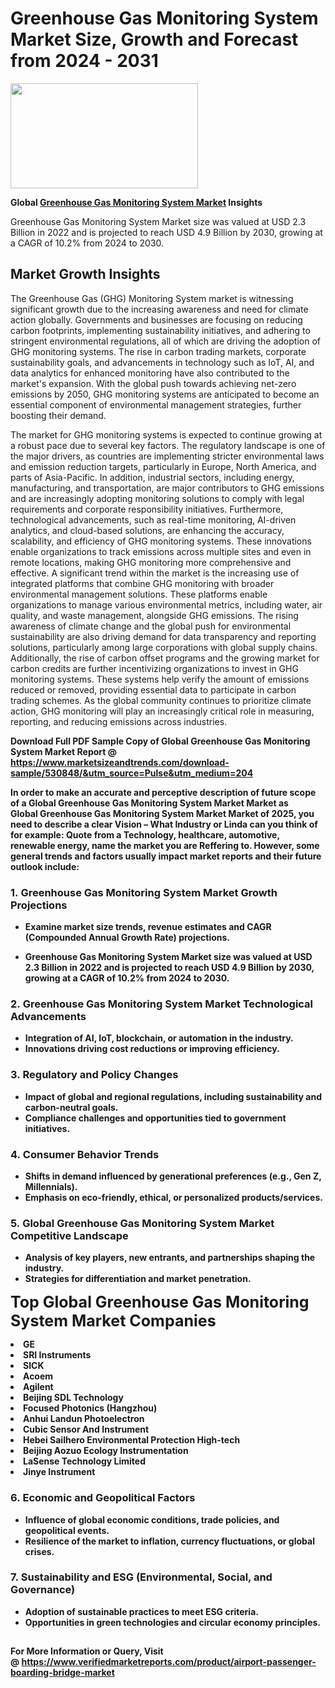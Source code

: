 <H1>Greenhouse Gas Monitoring System Market Size, Growth and Forecast from 2024 - 2031</H1><img class="aligncenter size-medium wp-image-584254" src="https://thirdeyenews.in/wp-content/uploads/2024/09/Global-Market-Research-300x168.jpeg" alt="" width="300" height="168" /><p><strong>Global&nbsp;<a href="https://www.marketsizeandtrends.com/download-sample/530848/&amp;utm_source=Pulse&amp;utm_medium=204">Greenhouse Gas Monitoring System Market</a> Insights</strong></p><p>Greenhouse Gas Monitoring System Market size was valued at USD 2.3 Billion in 2022 and is projected to reach USD 4.9 Billion by 2030, growing at a CAGR of 10.2% from 2024 to 2030.</p><p><h2>Market Growth Insights</h2> <p>The Greenhouse Gas (GHG) Monitoring System market is witnessing significant growth due to the increasing awareness and need for climate action globally. Governments and businesses are focusing on reducing carbon footprints, implementing sustainability initiatives, and adhering to stringent environmental regulations, all of which are driving the adoption of GHG monitoring systems. The rise in carbon trading markets, corporate sustainability goals, and advancements in technology such as IoT, AI, and data analytics for enhanced monitoring have also contributed to the market's expansion. With the global push towards achieving net-zero emissions by 2050, GHG monitoring systems are anticipated to become an essential component of environmental management strategies, further boosting their demand.</p> <p><strong></strong></p> <p>The market for GHG monitoring systems is expected to continue growing at a robust pace due to several key factors. The regulatory landscape is one of the major drivers, as countries are implementing stricter environmental laws and emission reduction targets, particularly in Europe, North America, and parts of Asia-Pacific. In addition, industrial sectors, including energy, manufacturing, and transportation, are major contributors to GHG emissions and are increasingly adopting monitoring solutions to comply with legal requirements and corporate responsibility initiatives. Furthermore, technological advancements, such as real-time monitoring, AI-driven analytics, and cloud-based solutions, are enhancing the accuracy, scalability, and efficiency of GHG monitoring systems. These innovations enable organizations to track emissions across multiple sites and even in remote locations, making GHG monitoring more comprehensive and effective. A significant trend within the market is the increasing use of integrated platforms that combine GHG monitoring with broader environmental management solutions. These platforms enable organizations to manage various environmental metrics, including water, air quality, and waste management, alongside GHG emissions. The rising awareness of climate change and the global push for environmental sustainability are also driving demand for data transparency and reporting solutions, particularly among large corporations with global supply chains. Additionally, the rise of carbon offset programs and the growing market for carbon credits are further incentivizing organizations to invest in GHG monitoring systems. These systems help verify the amount of emissions reduced or removed, providing essential data to participate in carbon trading schemes. As the global community continues to prioritize climate action, GHG monitoring will play an increasingly critical role in measuring, reporting, and reducing emissions across industries. <p><strong></p><p><span class=""><strong>Download Full PDF Sample Copy of Global Greenhouse Gas Monitoring System Market Report</strong> @ <a href="https://www.marketsizeandtrends.com/download-sample/530848/&amp;utm_source=Pulse&amp;utm_medium=204" target="_blank">https://www.marketsizeandtrends.com/download-sample/530848/&amp;utm_source=Pulse&amp;utm_medium=204</a></span></p><p>In order to make an accurate and perceptive description of future scope of a Global&nbsp;Greenhouse Gas Monitoring System Market Market as Global&nbsp;Greenhouse Gas Monitoring System Market Market of 2025, you need to describe a clear Vision &ndash; What Industry or Linda can you think of for example: Quote from a Technology, healthcare, automotive, renewable energy, name the market you are Reffering to. However, some general trends and factors usually impact market reports and their future outlook include:</p><h3>1.&nbsp;<strong>Greenhouse Gas Monitoring System Market Growth Projections</strong></h3><ul><li>Examine market size trends, revenue estimates and CAGR (Compounded Annual Growth Rate) projections.</li><li><p>Greenhouse Gas Monitoring System Market size was valued at USD 2.3 Billion in 2022 and is projected to reach USD 4.9 Billion by 2030, growing at a CAGR of 10.2% from 2024 to 2030.</p></li></ul><h3>2.&nbsp;<strong>Greenhouse Gas Monitoring System Market Technological Advancements</strong></h3><ul><li>Integration of AI, IoT, blockchain, or automation in the industry.</li><li>Innovations driving cost reductions or improving efficiency.</li></ul><h3>3.&nbsp;<strong>Regulatory and Policy Changes</strong></h3><ul><li>Impact of global and regional regulations, including sustainability and carbon-neutral goals.</li><li>Compliance challenges and opportunities tied to government initiatives.</li></ul><h3>4.&nbsp;<strong>Consumer Behavior Trends</strong></h3><ul><li>Shifts in demand influenced by generational preferences (e.g., Gen Z, Millennials).</li><li>Emphasis on eco-friendly, ethical, or personalized products/services.</li></ul><h3>5.&nbsp;<strong>Global Greenhouse Gas Monitoring System Market Competitive Landscape</strong></h3><ul><li>Analysis of key players, new entrants, and partnerships shaping the industry.</li><li>Strategies for differentiation and market penetration.</li></ul><p data-pm-slice="1 1 []"><span style="color: inherit; font-family: inherit; font-size: 25px;">Top Global Greenhouse Gas Monitoring System Market Companies</span></p><div class="" data-test-id=""><p><li>GE</li><li> SRI Instruments</li><li> SICK</li><li> Acoem</li><li> Agilent</li><li> Beijing SDL Technology</li><li> Focused Photonics (Hangzhou)</li><li> Anhui Landun Photoelectron</li><li> Cubic Sensor And Instrument</li><li> Hebei Sailhero Environmental Protection High-tech</li><li> Beijing Aozuo Ecology Instrumentation</li><li> LaSense Technology Limited</li><li> Jinye Instrument</li></p></div><h3>6.&nbsp;<strong>Economic and Geopolitical Factors</strong></h3><ul><li>Influence of global economic conditions, trade policies, and geopolitical events.</li><li>Resilience of the market to inflation, currency fluctuations, or global crises.</li></ul><h3>7.&nbsp;<strong>Sustainability and ESG (Environmental, Social, and Governance)</strong></h3><ul><li>Adoption of sustainable practices to meet ESG criteria.</li><li>Opportunities in green technologies and circular economy principles.</li></ul><h2><strong style="font-size: 14px;">For More Information or Query, Visit @&nbsp;</strong><a style="background-color: #ffffff; font-size: 14px;" href="https://www.marketsizeandtrends.com/report/greenhouse-gas-monitoring-system-market/" target="_blank">https://www.verifiedmarketreports.com/product/airport-passenger-boarding-bridge-market</a></h2>
